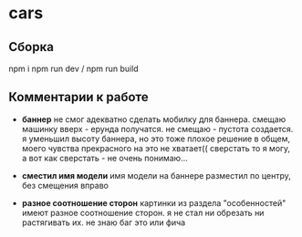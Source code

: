 # cars

## Сборка

npm i
npm run dev / npm run build

## Комментарии к работе

- **баннер**
  не смог адекватно сделать мобилку для баннера. смещаю машинку вверх - ерунда получатся. не смещаю - пустота создается. я уменьшил высоту баннера, но это тоже плохое решение
  в общем, моего чувства прекрасного на это не хватает(( сверстать то я могу, а вот как сверстать - не очень понимаю...

- **сместил имя модели**
  имя модели на баннере разместил по центру, без смещения вправо

- **разное соотношение сторон**
  картинки из раздела "особенностей" имеют разное соотношение сторон. я не стал ни обрезать ни растягивать их. не знаю баг это или фича
